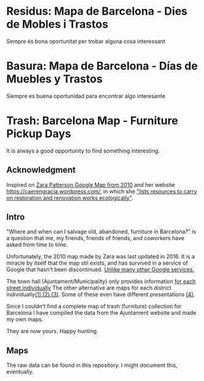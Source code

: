
# Residus: Mapa de Barcelona - Dies de Mobles i Trastos
Sempre és bona oportunitat per trobar alguna cosa interessant

# Basura: Mapa de Barcelona - Días de Muebles y Trastos
Siempre es buena oportunidad para encontrar algo interesante

# Trash: Barcelona Map - Furniture Pickup Days 
It is always a good opportunity to find something interesting.

## Acknowledgment

Inspired on [Zara Patterson Google Map from 2010](https://www.google.com/maps/d/u/0/viewer?mid=1l2VAhplHwkWYhNi6WOcDeqnxPoE&ll=41.38994767203882%2C2.1714785646320367&z=13&fbclid=IwAR0Nz0oQug6qn9cU2yfmNpWFeOKMcscwQf2-Gp2Oiks0WavhvUgzlui5_FE) and her website https://caerengracia.wordpress.com/, in which she ["lists resources to carry on restoration and renovation works ecologically"](https://caerengracia.wordpress.com/eco-recursos/).

## Intro

"Where and when can I salvage old, abandoned, furniture in Barcelona?" is a question that me, my friends, friends of friends, and coworkers have asked from time to time.

Unfortunately, the 2010 map made by Zara was last updated in 2016. 
It is a miracle by itself that the map stil exists, and has survived in a service of Google that hasn't been discontinued. [Unlike many other Google services.](https://www.theverge.com/2019/11/26/20977968/google-graveyard-products-shut-down-dead-not-supported-discontinues-spring-cleaning/archives/3)

The town hall (Ajuntament/Municipality) only provides information [for each street individually](https://ajuntament.barcelona.cat/cercador-de-residus/ca)
The other alternative are maps for each district individually[(1)](https://ajuntament.barcelona.cat/horta-guinardo/es/noticia/muebles-y-trastos-viejos-el-dia-que-toca-3_1345274),[(2)](https://ajuntament.barcelona.cat/lescorts/es/noticia/mobles-i-trastos-vells-el-dia-que-toca-2_1346730),[(3)](https://ajuntament.barcelona.cat/gracia/ca/noticia/muebles-y-trastos-viejos-el-dia-que-toca-2_1345185). Some of these even have different presentations [(4)](https://ajuntament.barcelona.cat/gracia/ca/noticia/muebles-y-trastos-viejos-el-dia-que-toca-2_1345185).

Since I couldn't find a complete map of trash (furniture) collection for Barcelona I have compiled the data from the Ajuntament website and made my own maps.

They are now yours. Happy hunting.

## Maps

The raw data can be found in this repository. I might document this, eventually. 


